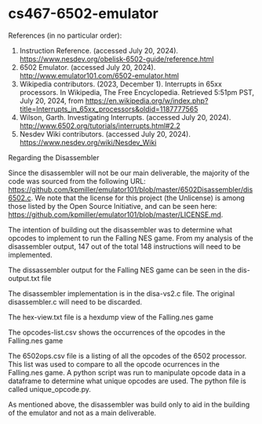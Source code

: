 # cs467-6502-emulator

References (in no particular order):

1) Instruction Reference. (accessed July 20, 2024). https://www.nesdev.org/obelisk-6502-guide/reference.html
2) 6502 Emulator. (accessed July 20, 2024). http://www.emulator101.com/6502-emulator.html
3) Wikipedia contributors. (2023, December 1). Interrupts in 65xx processors. In Wikipedia, The Free Encyclopedia. Retrieved 5:51pm PST, July 20, 2024, from https://en.wikipedia.org/w/index.php?title=Interrupts_in_65xx_processors&oldid=1187777565
4) Wilson, Garth. Investigating Interrupts. (accessed July 20, 2024). http://www.6502.org/tutorials/interrupts.html#2.2
5) Nesdev Wiki contributors. (accessed July 20, 2024). https://www.nesdev.org/wiki/Nesdev_Wiki


Regarding the Disassembler

Since the disassembler will not be our main deliverable, the majority of the code was sourced from the
following URL: https://github.com/kpmiller/emulator101/blob/master/6502Disassembler/dis6502.c. We note that the license for this project (the Unlicense) is among those listed by the Open Source Initiative, and can be seen here: https://github.com/kpmiller/emulator101/blob/master/LICENSE.md.

The intention of building out the disassembler was to determine what opcodes to implement to run the 
Falling NES game. From my analysis of the disassembler output, 147 out of the total 148 instructions will need
to be implemented. 

The dissassembler output for the Falling NES game can be seen in the dis-output.txt file

The disassembler implementation is in the disa-vs2.c file. The original disassembler.c will need to be discarded. 

The hex-view.txt file is a hexdump view of the Falling.nes game

The opcodes-list.csv shows the occurrences of the opcodes in the Falling.nes game

The 6502ops.csv file is a listing of all the opcodes of the 6502 processor. This list was used to compare to all the 
opcode ocurrences in the Falling.nes game. A python script was run to manipulate opcode data in a dataframe to determine
what unique opcodes are used. The python file is called unique_opcode.py. 

As mentioned above, the disassembler was build only to aid in the building of the emulator and not as a main deliverable. 
